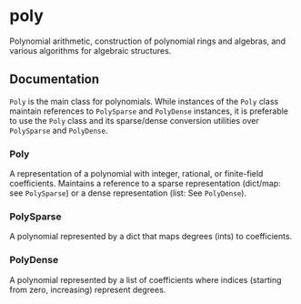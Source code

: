 # poly
Polynomial arithmetic, construction of polynomial rings and algebras, and various algorithms for algebraic structures.

## Documentation

`Poly` is the main class for polynomials. While instances of the `Poly` class maintain references to `PolySparse` and `PolyDense` instances, it is preferable to use the `Poly` class and its sparse/dense conversion utilities over `PolySparse` and `PolyDense`.

### Poly
A representation of a polynomial with integer, rational, or finite-field coefficients. Maintains a reference to a sparse representation (dict/map: see `PolySparse`) or a dense representation (list: See `PolyDense`). 

### PolySparse
A polynomial represented by a dict that maps degrees (ints) to coefficients.

### PolyDense
A polynomial represented by a list of coefficients where indices (starting from zero, increasing) represent degrees.
